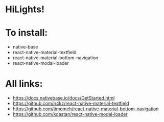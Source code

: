 #                  HiLights!
# To install: 
  - native-base
  - react-native-material-textfield
  - react-native-material-bottom-navigation
  - react-native-modal-loader

# All links: 
 - https://docs.nativebase.io/docs/GetStarted.html
 - https://github.com/n4kz/react-native-material-textfield
 - https://github.com/timomeh/react-native-material-bottom-navigation
 - https://github.com/kdastan/react-native-modal-loader
